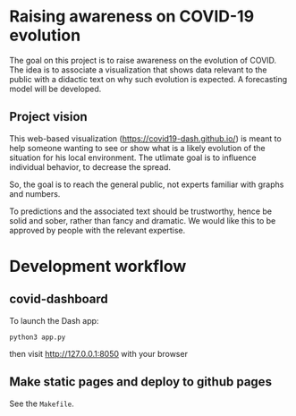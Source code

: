 # Raising awareness on COVID-19 evolution

The goal on this project is to raise awareness on the evolution of COVID.
The idea is to associate a visualization that shows data relevant to the
public with a didactic text on why such evolution is expected. A
forecasting model will be developed. 

## Project vision

This web-based visualization (https://covid19-dash.github.io/) is meant
to help someone wanting to see or show what is a likely evolution of the
situation for his local environment. The utlimate goal is to influence
individual behavior, to decrease the spread.

So, the goal is to reach the general public, not experts familiar with
graphs and numbers.

To predictions and the associated text should be trustworthy, hence be
solid and sober, rather than fancy and dramatic. We would like this to be
approved by people with the relevant expertise.

# Development workflow

## covid-dashboard

To launch the Dash app:

```
python3 app.py
```

then visit http://127.0.0.1:8050 with your browser

## Make static pages and deploy to github pages

See the `Makefile`.
